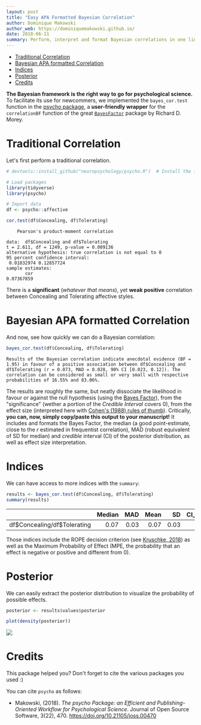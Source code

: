 ```yaml
---
layout: post
title: "Easy APA Formatted Bayesian Correlation"
author: Dominique Makowski
author_web: https://dominiquemakowski.github.io/
date: 2018-06-11
summary: Perform, interpret and format Bayesian correlations in one line.
---
```




-   [Traditional Correlation](#traditional-correlation)
-   [Bayesian APA formatted Correlation](#bayesian-apa-formatted-correlation)
-   [Indices](#indices)
-   [Posterior](#posterior)
-   [Credits](#credits)


**The Bayesian framework is the right way to go for psychological science.** To facilitate its use for newcommers, we implemented the `bayes_cor.test` function in the [psycho package](https://github.com/neuropsychology/psycho.R), a **user-friendly wrapper** for the `correlationBF` function of the great [`BayesFactor`](https://richarddmorey.github.io/BayesFactor/) package by Richard D. Morey.

Traditional Correlation
=======================

Let's first perform a traditional correlation.

``` r
# devtools::install_github("neuropsychology/psycho.R")  # Install the latest psycho version

# Load packages
library(tidyverse)
library(psycho)

# Import data
df <- psycho::affective

cor.test(df$Concealing, df$Tolerating)
```


        Pearson's product-moment correlation

    data:  df$Concealing and df$Tolerating
    t = 2.611, df = 1249, p-value = 0.009136
    alternative hypothesis: true correlation is not equal to 0
    95 percent confidence interval:
     0.01832974 0.12857724
    sample estimates:
           cor 
    0.07367859 

There is a **significant** (*whatever that means*), yet **weak positive** correlation between Concealing and Tolerating affective styles.

Bayesian APA formatted Correlation
==================================

And now, see how quickly we can do a Bayesian correlation:

``` r
bayes_cor.test(df$Concealing, df$Tolerating)
```

    Results of the Bayesian correlation indicate anecdotal evidence (BF = 1.95) in favour of a positive association between df$Concealing and df$Tolerating (r = 0.073, MAD = 0.028, 90% CI [0.023, 0.12]). The correlation can be considered as small or very small with respective probabilities of 16.55% and 83.06%.

The results are roughly the same, but neatly dissociate the likelihood in favour or against the null hypothesis (using the [Bayes Factor](https://www.r-bloggers.com/what-does-a-bayes-factor-feel-like/)), from the "significance" (wether a portion of the *Credible Interval* covers 0), from the effect size (interpreted here with [Cohen's (1988) rules of thumb](https://github.com/neuropsychology/psycho.R/blob/master/R/interpret_r.R#L142)). Critically, **you can, now, simply copy/paste this output to your manuscript!** It includes and formats the Bayes Factor, the median (a good point-estimate, close to the *r* estimated in frequentist correlation), MAD (robust equivalent of SD for median) and *credible* interval (CI) of the posterior distribution, as well as effect size interpretation.

Indices
=======

We can have access to more indices with the `summary`:

``` r
results <- bayes_cor.test(df$Concealing, df$Tolerating)
summary(results)
```

|                                                   |  Median|   MAD|  Mean|    SD|  CI\_lower|  CI\_higher|    MPE|    BF|  Overlap| Rope      |
|---------------------------------------------------|-------:|-----:|-----:|-----:|----------:|-----------:|------:|-----:|--------:|:----------|
| df\$Concealing/df\$Tolerating |    0.07|  0.03|  0.07|  0.03|       0.03|        0.12|  99.56|  1.95|    19.43| Undecided |

Those indices include the ROPE decision criterion (see [Kruschke, 2018](http://journals.sagepub.com/doi/abs/10.1177/2515245918771304)) as well as the Maximum Probability of Effect (MPE, the probability that an effect is negative or positive and different from 0).

Posterior
=========

We can easily extract the posterior distribution to visualize the probability of possible effects.

``` r
posterior <- results$values$posterior

plot(density(posterior))
```

<img src="https://raw.githubusercontent.com/neuropsychology/psycho.R/master/docs/_posts/2018-06-11-bayesian_correlation_files/figure-markdown_github/unnamed-chunk-6-1.png" style="display: block; margin: auto;" />

Credits
=======

This package helped you? Don't forget to cite the various packages you used :)

You can cite `psycho` as follows:

-   Makowski, (2018). *The psycho Package: an Efficient and Publishing-Oriented Workflow for Psychological Science*. Journal of Open Source Software, 3(22), 470. <https://doi.org/10.21105/joss.00470>
